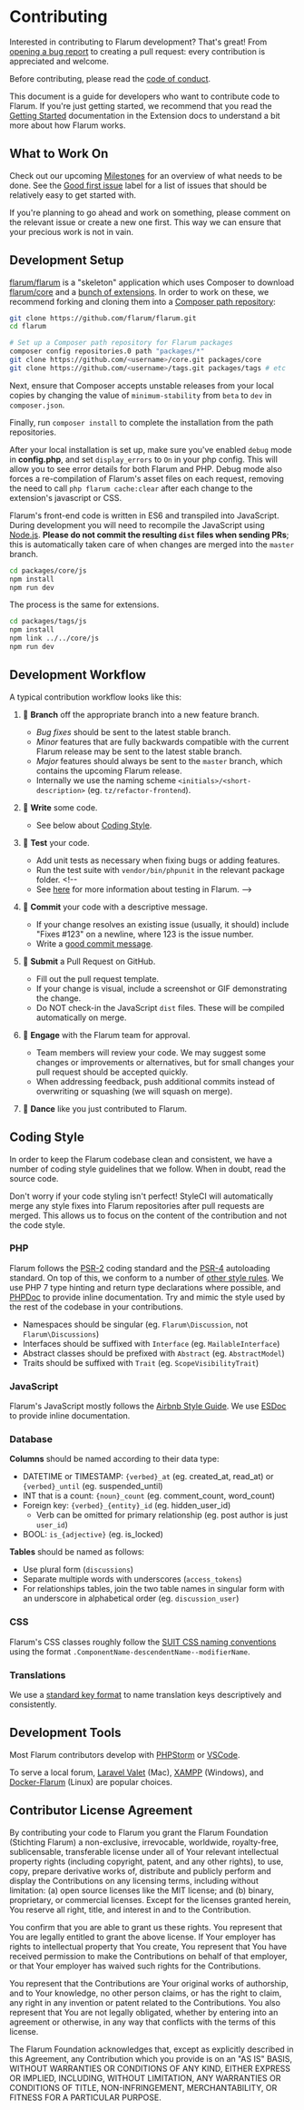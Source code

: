 # Contributing

Interested in contributing to Flarum development? That's great! From [opening a bug report](bugs.md) to creating a pull request: every contribution is appreciated and welcome.

Before contributing, please read the [code of conduct](code-of-conduct.md).

This document is a guide for developers who want to contribute code to Flarum. If you're just getting started, we recommend that you read the [Getting Started](/extend/start.md) documentation in the Extension docs to understand a bit more about how Flarum works.

## What to Work On

Check out our upcoming [Milestones](https://github.com/flarum/core/milestones) for an overview of what needs to be done. See the [Good first issue](https://github.com/flarum/core/labels/Good%20first%20issue) label for a list of issues that should be relatively easy to get started with.

If you're planning to go ahead and work on something, please comment on the relevant issue or create a new one first. This way we can ensure that your precious work is not in vain.

## Development Setup

[flarum/flarum](https://github.com/flarum/flarum) is a "skeleton" application which uses Composer to download [flarum/core](https://github.com/flarum/core) and a [bunch of extensions](https://github.com/flarum). In order to work on these, we recommend forking and cloning them into a [Composer path repository](https://getcomposer.org/doc/05-repositories.md#path):

```bash
git clone https://github.com/flarum/flarum.git
cd flarum

# Set up a Composer path repository for Flarum packages
composer config repositories.0 path "packages/*"
git clone https://github.com/<username>/core.git packages/core
git clone https://github.com/<username>/tags.git packages/tags # etc
```

Next, ensure that Composer accepts unstable releases from your local copies by changing the value of `minimum-stability` from `beta` to `dev` in `composer.json`.

Finally, run `composer install` to complete the installation from the path repositories.

After your local installation is set up, make sure you've enabled `debug` mode in **config.php**, and set `display_errors` to `On` in your php config. This will allow you to see error details for both Flarum and PHP. Debug mode also forces a re-compilation of Flarum's asset files on each request, removing the need to call `php flarum cache:clear` after each change to the extension's javascript or CSS.

Flarum's front-end code is written in ES6 and transpiled into JavaScript. During development you will need to recompile the JavaScript using [Node.js](https://nodejs.org/). **Please do not commit the resulting `dist` files when sending PRs**; this is automatically taken care of when changes are merged into the `master` branch.

```bash
cd packages/core/js
npm install
npm run dev
```

The process is the same for extensions.

```bash
cd packages/tags/js
npm install
npm link ../../core/js
npm run dev
```

## Development Workflow

A typical contribution workflow looks like this:

1. 🌳 **Branch** off the appropriate branch into a new feature branch.
    * *Bug fixes* should be sent to the latest stable branch.
    * *Minor* features that are fully backwards compatible with the current Flarum release may be sent to the latest stable branch.
    * *Major* features should always be sent to the `master` branch, which contains the upcoming Flarum release.
    * Internally we use the naming scheme `<initials>/<short-description>` (eg. `tz/refactor-frontend`).

2. 🔨 **Write** some code.
    * See below about [Coding Style](#coding-style).

1. 🚦 **Test** your code.
    * Add unit tests as necessary when fixing bugs or adding features.
    * Run the test suite with `vendor/bin/phpunit` in the relevant package folder. <!--
    * See [here](link-to-core/tests/README.md) for more information about testing in Flarum.
-->

4. 💾 **Commit** your code with a descriptive message.
    * If your change resolves an existing issue (usually, it should) include "Fixes #123" on a newline, where 123 is the issue number.
    * Write a [good commit message](https://tbaggery.com/2008/04/19/a-note-about-git-commit-messages.html).

5. 🎁 **Submit** a Pull Request on GitHub.
    * Fill out the pull request template.
    * If your change is visual, include a screenshot or GIF demonstrating the change.
    * Do NOT check-in the JavaScript `dist` files. These will be compiled automatically on merge.

6. 🤝 **Engage** with the Flarum team for approval.
    * Team members will review your code. We may suggest some changes or improvements or alternatives, but for small changes your pull request should be accepted quickly.
    * When addressing feedback, push additional commits instead of overwriting or squashing (we will squash on merge).

7. 🕺 **Dance** like you just contributed to Flarum.

## Coding Style

In order to keep the Flarum codebase clean and consistent, we have a number of coding style guidelines that we follow. When in doubt, read the source code.

Don't worry if your code styling isn't perfect! StyleCI will automatically merge any style fixes into Flarum repositories after pull requests are merged. This allows us to focus on the content of the contribution and not the code style.

### PHP

Flarum follows the [PSR-2](https://github.com/php-fig/fig-standards/blob/master/accepted/PSR-2-coding-style-guide.md) coding standard and the [PSR-4](https://github.com/php-fig/fig-standards/blob/master/accepted/PSR-4-autoloader.md) autoloading standard. On top of this, we conform to a number of [other style rules](https://github.com/flarum/core/blob/master/.styleci.yml). We use PHP 7 type hinting and return type declarations where possible, and [PHPDoc](https://docs.phpdoc.org/) to provide inline documentation. Try and mimic the style used by the rest of the codebase in your contributions.

* Namespaces should be singular (eg. `Flarum\Discussion`, not `Flarum\Discussions`)
* Interfaces should be suffixed with `Interface` (eg. `MailableInterface`)
* Abstract classes should be prefixed with `Abstract` (eg. `AbstractModel`)
* Traits should be suffixed with `Trait` (eg. `ScopeVisibilityTrait`)

### JavaScript

Flarum's JavaScript mostly follows the [Airbnb Style Guide](https://github.com/airbnb/javascript). We use [ESDoc](https://esdoc.org/manual/tags.html) to provide inline documentation.

### Database

**Columns** should be named according to their data type:
* DATETIME or TIMESTAMP: `{verbed}_at` (eg. created_at, read_at) or `{verbed}_until` (eg. suspended_until)
* INT that is a count: `{noun}_count` (eg. comment_count, word_count)
* Foreign key: `{verbed}_{entity}_id` (eg. hidden_user_id)
    * Verb can be omitted for primary relationship (eg. post author is just `user_id`)
* BOOL: `is_{adjective}` (eg. is_locked)

**Tables** should be named as follows:
* Use plural form (`discussions`)
* Separate multiple words with underscores (`access_tokens`)
* For relationships tables, join the two table names in singular form with an underscore in alphabetical order (eg. `discussion_user`)

### CSS

Flarum's CSS classes roughly follow the [SUIT CSS naming conventions](https://github.com/suitcss/suit/blob/master/doc/naming-conventions.md) using the format `.ComponentName-descendentName--modifierName`.

### Translations

We use a [standard key format](/extend/i18n.md#appendix-a-standard-key-format) to name translation keys descriptively and consistently.

## Development Tools

Most Flarum contributors develop with [PHPStorm](https://www.jetbrains.com/phpstorm/download/) or [VSCode](https://code.visualstudio.com/).

To serve a local forum, [Laravel Valet](https://laravel.com/docs/master/valet) (Mac), [XAMPP](https://www.apachefriends.org/index.html) (Windows), and [Docker-Flarum](https://github.com/mondediefr/docker-flarum) (Linux) are popular choices.

## Contributor License Agreement

By contributing your code to Flarum you grant the Flarum Foundation (Stichting Flarum) a non-exclusive, irrevocable, worldwide, royalty-free, sublicensable, transferable license under all of Your relevant intellectual property rights (including copyright, patent, and any other rights), to use, copy, prepare derivative works of, distribute and publicly perform and display the Contributions on any licensing terms, including without limitation: (a) open source licenses like the MIT license; and (b) binary, proprietary, or commercial licenses. Except for the licenses granted herein, You reserve all right, title, and interest in and to the Contribution.

You confirm that you are able to grant us these rights. You represent that You are legally entitled to grant the above license. If Your employer has rights to intellectual property that You create, You represent that You have received permission to make the Contributions on behalf of that employer, or that Your employer has waived such rights for the Contributions.

You represent that the Contributions are Your original works of authorship, and to Your knowledge, no other person claims, or has the right to claim, any right in any invention or patent related to the Contributions. You also represent that You are not legally obligated, whether by entering into an agreement or otherwise, in any way that conflicts with the terms of this license.

The Flarum Foundation acknowledges that, except as explicitly described in this Agreement, any Contribution which you provide is on an "AS IS" BASIS, WITHOUT WARRANTIES OR CONDITIONS OF ANY KIND, EITHER EXPRESS OR IMPLIED, INCLUDING, WITHOUT LIMITATION, ANY WARRANTIES OR CONDITIONS OF TITLE, NON-INFRINGEMENT, MERCHANTABILITY, OR FITNESS FOR A PARTICULAR PURPOSE.
